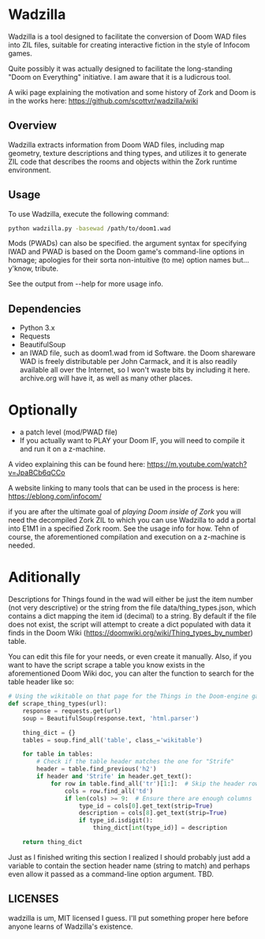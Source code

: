 # Wadzilla

Wadzilla is a tool designed to facilitate the conversion of Doom WAD files into ZIL files, suitable for creating interactive fiction in the style of Infocom games. 

Quite possibly it was actually designed to facilitate the long-standing "Doom on Everything" initiative.  I am aware that it is a ludicrous tool. 

A wiki page explaining the motivation and some history of Zork and Doom is in the works here: https://github.com/scottvr/wadzilla/wiki

## Overview

Wadzilla extracts information from Doom WAD files, including map geometry, texture descriptions and thing types, and utilizes it to generate ZIL code that describes the rooms and objects within the Zork runtime environment.

## Usage

To use Wadzilla, execute the following command:

```bash
python wadzilla.py -basewad /path/to/doom1.wad 
```

Mods (PWADs) can also be specified. the argument syntax for specifying IWAD and PWAD is based on the Doom game's command-line options in homage; apologies for their sorta non-intuitive (to me) option names but... y'know, tribute. 

See the output from --help for more usage info. 

## Dependencies

- Python 3.x
- Requests
- BeautifulSoup
- an IWAD file, such as doom1.wad from id Software. the Doom shareware WAD is freely distributable per John Carmack, and it is also readily available all over the Internet, so I won't waste bits by including it here. archive.org will have it, as well as many other places. 

# Optionally
- a patch level (mod/PWAD file)
- If you actually want to PLAY your Doom IF, you will need to compile it and run it on a z-machine.

A video explaining this can be found here: https://m.youtube.com/watch?v=JpaBCb6qCCo

A website linking to many tools that can be used in the process is here: https://eblong.com/infocom/

if you are after the ultimate goal of *playing Doom inside of Zork* you will need the decompiled Zork ZIL to which you can use Wadzilla to add a portal into E1M1 in a specified Zork room. See the usage info for how. Tehn of course, the aforementioned compilation and execution on a z-machine is needed.

# Aditionally
Descriptions for Things found in the wad will either be just the item number (not very descriptive) or the string from the file data/thing_types.json, which contains a dict mapping the item id (decimal) to a string. By default if the file does not exist, the script will attempt to create a dict populated with data it finds in the Doom Wiki (https://doomwiki.org/wiki/Thing_types_by_number) table.

You can edit this file for your needs, or even create it manually. Also, if you want to have the script scrape a table you know exists in the aforementioned Doom Wiki doc, you can alter the function to search for the table header like so:

``` python
# Using the wikitable on that page for the Things in the Doom-engine game "Strife"
def scrape_thing_types(url):
    response = requests.get(url)
    soup = BeautifulSoup(response.text, 'html.parser')

    thing_dict = {}
    tables = soup.find_all('table', class_='wikitable')

    for table in tables:
        # Check if the table header matches the one for "Strife"
        header = table.find_previous('h2')
        if header and 'Strife' in header.get_text():
            for row in table.find_all('tr')[1:]:  # Skip the header row
                cols = row.find_all('td')
                if len(cols) >= 9:  # Ensure there are enough columns
                    type_id = cols[0].get_text(strip=True)
                    description = cols[8].get_text(strip=True)
                    if type_id.isdigit():
                        thing_dict[int(type_id)] = description

    return thing_dict
```

Just as I finished writing this section I realized I should probably just add a variable to contain the section header name (string to match) and perhaps even allow it passed as a command-line option argument. TBD.

## LICENSES
wadzilla is um, MIT licensed I guess. I'll put something proper here before anyone learns of Wadzilla's existence. 
